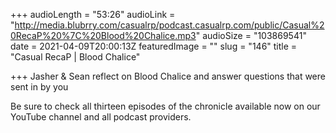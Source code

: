 +++
audioLength = "53:26"
audioLink = "http://media.blubrry.com/casualrp/podcast.casualrp.com/public/Casual%20RecaP%20%7C%20Blood%20Chalice.mp3"
audioSize = "103869541"
date = 2021-04-09T20:00:13Z
featuredImage = ""
slug = "146"
title = "Casual RecaP | Blood Chalice"

+++
Jasher & Sean reflect on Blood Chalice and answer questions that were sent in by you

Be sure to check all thirteen episodes of the chronicle available now on our YouTube channel and all podcast providers.